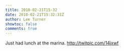 ```yaml
---
title: 2010-02-21T15-32
date: 2010-02-21T15:32:31Z
author: Lee Turner
showtoc: false
comments: true
---
```


Just had lunch at the marina.  http://twitpic.com/14jxwf

